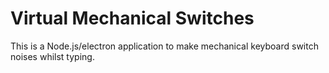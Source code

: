 # Virtual Mechanical Switches

This is a Node.js/electron application to make mechanical keyboard switch noises whilst typing.
